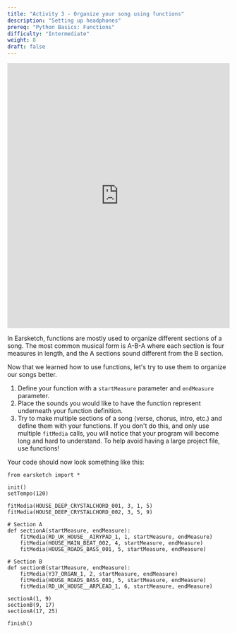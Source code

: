 ```yaml
---
title: "Activity 3 - Organize your song using functions"
description: "Setting up headphones"
prereq: "Python Basics: Functions"
difficulty: "Intermediate"
weight: 8
draft: false
---
```

<iframe width="100%" height="600px" src="https://www.youtube.com/embed/ENPl4QnJg1I" frameborder="0" allow="accelerometer; autoplay; encrypted-media; gyroscope; picture-in-picture" allowfullscreen></iframe>

In Earsketch, functions are mostly used to organize different sections of a song. The most common musical form is A-B-A where each section is
four measures in length, and the A sections sound different from the B section.

Now that we learned how to use functions, let's try to use them to organize our songs better.

1.  Define your function with a `startMeasure` parameter and
    `endMeasure` parameter.
2.  Place the sounds you would like to have the function represent
    underneath your function definition.
3.  Try to make multiple sections of a song (verse, chorus, intro, etc.)
    and define them with your functions. If you don't do this, and only
    use multiple `fitMedia` calls, you will notice that your program
    will become long and hard to understand. To help avoid having a
    large project file, use functions!

Your code should now look something like this:
    
    from earsketch import *

    init()
    setTempo(120)

    fitMedia(HOUSE_DEEP_CRYSTALCHORD_001, 3, 1, 5)
    fitMedia(HOUSE_DEEP_CRYSTALCHORD_002, 3, 5, 9)

    # Section A
    def sectionA(startMeasure, endMeasure):
        fitMedia(RD_UK_HOUSE__AIRYPAD_1, 1, startMeasure, endMeasure)
        fitMedia(HOUSE_MAIN_BEAT_002, 4, startMeasure, endMeasure)
        fitMedia(HOUSE_ROADS_BASS_001, 5, startMeasure, endMeasure)  

    # Section B
    def sectionB(startMeasure, endMeasure):
        fitMedia(Y37_ORGAN_1, 2, startMeasure, endMeasure)
        fitMedia(HOUSE_ROADS_BASS_001, 5, startMeasure, endMeasure)
        fitMedia(RD_UK_HOUSE__ARPLEAD_1, 6, startMeasure, endMeasure)

    sectionA(1, 9)
    sectionB(9, 17)
    sectionA(17, 25)

    finish()